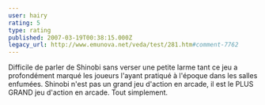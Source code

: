 ```yaml
---
user: hairy
rating: 5
type: rating
published: 2007-03-19T00:38:15.000Z
legacy_url: http://www.emunova.net/veda/test/281.htm#comment-7762
---
```

Difficile de parler de Shinobi sans verser une petite larme tant ce jeu a profondément marqué les joueurs l'ayant pratiqué à l'époque dans les salles enfumées.
Shinobi n'est pas un grand jeu d'action en arcade, il est le PLUS GRAND jeu d'action en arcade.
Tout simplement.